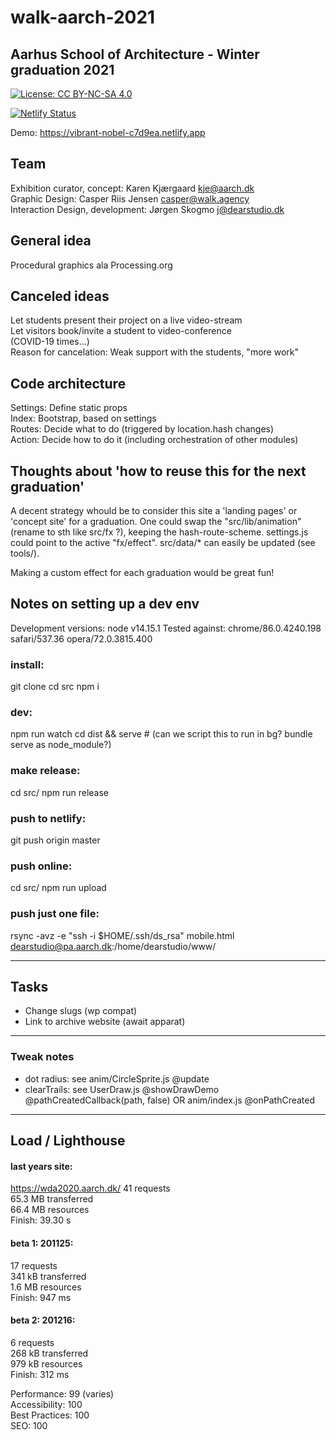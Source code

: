 # walk-aarch-2021

## Aarhus School of Architecture - Winter graduation 2021

[![License: CC BY-NC-SA 4.0](https://img.shields.io/badge/License-CC%20BY--NC--SA%204.0-lightgrey.svg)](https://creativecommons.org/licenses/by-nc-sa/4.0/)

[![Netlify Status](https://api.netlify.com/api/v1/badges/36622290-ab7c-4011-a494-660cef836fa5/deploy-status)](https://app.netlify.com/sites/vibrant-nobel-c7d9ea/deploys)

Demo: <a href="https://vibrant-nobel-c7d9ea.netlify.app/">
	https://vibrant-nobel-c7d9ea.netlify.app
</a>

## Team
Exhibition curator, concept: Karen Kjærgaard <kje@aarch.dk>  
Graphic Design: Casper Riis Jensen <casper@walk.agency>  
Interaction Design, development: Jørgen Skogmo <j@dearstudio.dk>  


## General idea

Procedural graphics ala Processing.org  

## Canceled ideas
Let students present their project on a live video-stream  
Let visitors book/invite a student to video-conference  
(COVID-19 times...)  
Reason for cancelation: Weak support with the students, "more work"


## Code architecture 
Settings: Define static props  
Index:  Bootstrap, based on settings  
Routes: Decide what to do (triggered by location.hash changes)  
Action: Decide how to do it (including orchestration of other modules)  


## Thoughts about 'how to reuse this for the next graduation'
A decent strategy whould be to consider this site a 'landing pages' or 'concept site'
for a graduation.
One could swap the "src/lib/animation" (rename to sth like src/fx ?),
keeping the hash-route-scheme.
settings.js could point to the active "fx/effect".
src/data/* can easily be updated (see tools/).  

Making a custom effect for each graduation would be great fun!


## Notes on setting up a dev env

Development versions: node v14.15.1
Tested against: chrome/86.0.4240.198 safari/537.36 opera/72.0.3815.400

### install:
git clone
cd src
npm i

### dev:
npm run watch
cd dist && serve # (can we script this to run in bg? bundle serve as node_module?)

### make release:
cd src/
npm run release

### push to netlify:
git push origin master

### push online:
cd src/
npm run upload

### push just one file:
rsync -avz -e "ssh -i $HOME/.ssh/ds_rsa" mobile.html dearstudio@pa.aarch.dk:/home/dearstudio/www/


---

## Tasks

- Change slugs (wp compat)
- Link to archive website (await apparat)


---

### Tweak notes

- dot radius: see anim/CircleSprite.js @update
- clearTrails: see UserDraw.js @showDrawDemo @pathCreatedCallback(path, false) OR anim/index.js @onPathCreated

---


## Load / Lighthouse 

#### last years site:
https://wda2020.aarch.dk/
41 requests  
65.3 MB transferred  
66.4 MB resources  
Finish: 39.30 s  


#### beta 1: 201125:
17 requests  
341 kB transferred  
1.6 MB resources  
Finish: 947 ms  

#### beta 2: 201216:
6 requests  
268 kB transferred  
979 kB resources  
Finish: 312 ms  

Performance: 99 (varies)  
Accessibility: 100  
Best Practices: 100  
SEO: 100  